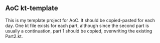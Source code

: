 ## AoC kt-template

This is my template project for AoC. It should be copied-pasted for each day.
One kt file exists for each part, although since the second part is usually a
continuation, part 1 should be copied, overwriting the existing Part2.kt.